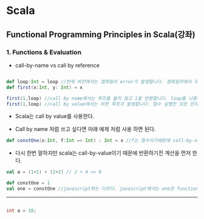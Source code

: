 # Scala

## Functional Programming Principles in Scala(강좌)


### 1. Functions & Evaluation

- call-by-name vs call by reference

```scala

def loop:Int = loop //현제 버전에서는 컴파일러 error가 발생합니다. 컴파일러에서 무한 재귀를 막습니다...ㅎㅎ
def first(x:Int, y: Int) = x

first(1,loop) //call by name에서는 루프를 돌지 않고 1을 반환합니다. loop를 나중에 실행하기 때문입니다.
first(1,loop) //call by value에서는 무한 루프가 발생합니다. 함수 실행전 모든 인자를 계산하기 때문입니다.

```

- Scala는 call by value를 사용한다.

- Call by name 처럼 쓰고 싶다면 아래 예제 처럼 사용 하면 된다.

```scala
def constOne(x:Int, f:Int => Int) : Int = x //f는 함수이기때문에 call-by-name처럼 사용 가능
```

- 다시 한번 말하지만 scala는 call-by-value이기 때문에 반환하기전 계산을 먼저 한다.

```scala
val a = (1+1) + (2+2) // 2 + 4 => 6

def constOne = 1
val one = constOne //javascript와는 다르다. javascript에서는 one은 function이 되지만 scala에서는 constOne의 return값이 one에 반환된다.
```

----

```java

int a = 10;



```

